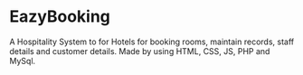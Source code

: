 # EazyBooking
A Hospitality System to for Hotels for booking rooms, maintain records, staff details and customer details. Made by using HTML, CSS, JS, PHP and MySql.
